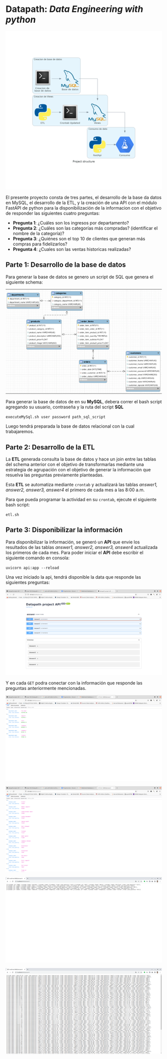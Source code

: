 # **Datapath**: ___Data Engineering with python___

![](project_structure.png)

El presente proyecto consta de tres partes, el desarrollo de la base da datos en MySQL, el desarrollo de la ETL, y la creación de una API con el módulo FastAPI de python para la disponibilización de la informacion con el objetivo de responder las siguientes cuatro preguntas:

* __Pregunta 1__: ¿Cuáles son los ingresos por departamento?
* __Pregunta 2__: ¿Cuáles son las categorías más compradas? (identificar el nombre de la categoría)?
* __Pregunta 3__: ¿Quiénes son el top 10 de clientes que generan más compras para fidelizarlos?
* __Pregunta 4__: ¿Cuales son las ventas historicas realizadas?



## Parte 1: Desarrollo de la base de datos

Para generar la base de datos se genero un script de SQL que genera el siguiente schema:

![](schema.png)

Para generar la base de datos de en su **MySQL**, debera correr el bash script agregando su usuario, contraseña y la ruta del script **SQL**

`executeMySql.sh user password path_sql_script`

Luego tendrá preparada la base de datos relacional con la cual trabajaremos.

## Parte 2: Desarrollo de la ETL

La **ETL** generada consulta la base de datos y hace un join entre las tablas del schema anterior con el objetivo de transformarlas mediante una estrategia de agrupación con el objetivo de generar la información que resuelva las preguntas previamente planteadas.

Esta **ETL** se automatiza mediante `crontab` y actualizará las tablas *answer1, answer2, answer3, answer4* el primero de cada mes a las 8:00 a.m.

Para que pueda programar la actividad en su `crontab`, ejecute el siguiente bash script:

`etl.sh`

## Parte 3: Disponibilizar la información

Para disponibilizar la información, se generó un **API** que envie los resultados de las tablas *answer1, answer2, answer3, answer4* actualizada los primeros de cada mes. Para poder iniciar el **API** debe escribir el siguiente comando en consola:

`uvicorn api:app --reload`

Una vez iniciado la api, tendrá disponible la data que responde las siguientes preguntas:

![](api.png)

Y en cada `GET` podra conectar con la información que responde las preguntas anteriormente mencionadas.

![](answer1.png)

![](answer2.png)

![](answer3.png)

![](answer4.png)
